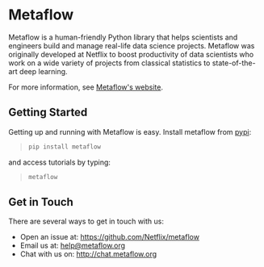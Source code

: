 # Metaflow

Metaflow is a human-friendly Python library that helps scientists and engineers build and manage real-life data science projects. Metaflow was originally developed at Netflix to boost productivity of data scientists who work on a wide variety of projects from classical statistics to state-of-the-art deep learning.

For more information, see [Metaflow's website](https://metaflow.org).

## Getting Started

Getting up and running with Metaflow is easy. Install metaflow from [pypi](https://pypi.org/project/metaflow/):

>```sh
>pip install metaflow
>```

and access tutorials by typing:

>```sh
>metaflow
>```

## Get in Touch
There are several ways to get in touch with us:

* Open an issue at: https://github.com/Netflix/metaflow 
* Email us at: help@metaflow.org
* Chat with us on: http://chat.metaflow.org 


